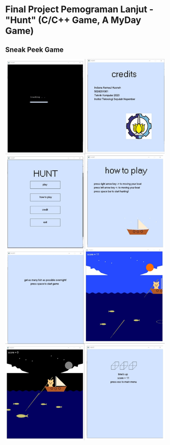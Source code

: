 # Final Project Pemograman Lanjut - "Hunt" (C/C++ Game, A MyDay Game)

## Sneak Peek Game
![screenshot](sneakpeek1.jpg)
![screenshot](sneakpeek2.jpg)
